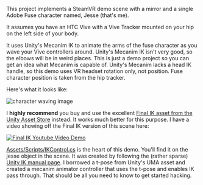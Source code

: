 This project implements a SteamVR demo scene with a mirror and a single Adobe Fuse character named, Jesse (that's me).

It assumes you have an HTC Vive with a Vive Tracker mounted on your hip on the left side of your body.

It uses Unity's Mecanim IK to animate the arms of the fuse character as you wave your Vive controllers around. Unity's Mecanim IK isn't very good, so the elbows will be in weird places.
This is just a demo project so you can get an idea what Mecanim is capable of. Unity's Mecanim lacks a head IK handle, so this demo uses VR headset rotation only, not position.
Fuse character position is taken from the hip tracker.

Here's what it looks like:

![character waving image](http://i.imgur.com/hC33RQi.gif "Waving")

I **highly recommend** you buy and use the excellent [Final IK asset from the Unity Asset Store](https://www.assetstore.unity3d.com/#!/content/14290?aid=1100l35sb) instead. It works much better for this purpose.
I have a video showing off the Final IK version of this scene here:

[![Final IK Youtube Video Demo](https://img.youtube.com/vi/T6gIRivNgFE/0.jpg)](https://www.youtube.com/watch?v=T6gIRivNgFE)


[Assets/Scripts/IKControl.cs](https://github.com/createthis/unity_vr_ik_mecanim/blob/master/Assets/Scripts/IKControl.cs) is the heart of this demo. You'll find it on the jesse object in the scene.
It was created by following the (rather sparse) [Unity IK manual page](https://docs.unity3d.com/Manual/InverseKinematics.html).
I borrowed a t-pose from Unity's UMA asset and created a mecanim animator controller that uses the t-pose and enables IK pass through. That should be all you need to know to get started hacking.
